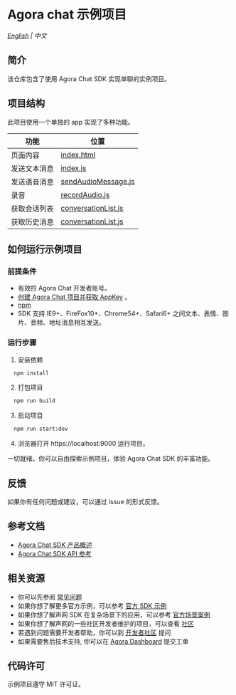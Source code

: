 # Agora chat 示例项目

_[English](README.md) | 中文_

## 简介

该仓库包含了使用 Agora Chat SDK 实现单聊的实例项目。

## 项目结构

此项目使用一个单独的 app 实现了多种功能。

| 功能         | 位置                                             |
| ------------ | ------------------------------------------------ |
| 页面内容     | [index.html](./index.html)                       |
| 发送文本消息 | [index.js](./src/index.js)                       |
| 发送语音消息 | [sendAudioMessage.js](./src/sendAudioMessage.js) |
| 录音         | [recordAudio.js](./utils/recordAudio.js)         |
| 获取会话列表 | [conversationList.js](./src/conversationList.js) |
| 获取历史消息 | [conversationList.js](./src/conversationList.js) |

## 如何运行示例项目

### 前提条件

- 有效的 Agora Chat 开发者账号。
- [创建 Agora Chat 项目并获取 AppKey](https://docs-im.easemob.com/im/quickstart/guide/experience) 。
- [npm](https://www.npmjs.com/get-npm)
- SDK 支持 IE9+、FireFox10+、Chrome54+、Safari6+ 之间文本、表情、图片、音频、地址消息相互发送。

### 运行步骤

1. 安装依赖

```bash
  npm install
```

2. 打包项目

```bash
  npm run build
```

3. 启动项目

```bash
  npm run start:dev
```

4. 浏览器打开 https://localhost:9000 运行项目。

一切就绪。你可以自由探索示例项目，体验 Agora Chat SDK 的丰富功能。

## 反馈

如果你有任何问题或建议，可以通过 issue 的形式反馈。

## 参考文档

- [Agora Chat SDK 产品概述](https://docs-preprod.agora.io/en/agora-chat/agora_chat_overview?platform=Web)
- [Agora Chat SDK API 参考](https://docs-preprod.agora.io/en/agora-chat/API%20Reference/im_ts/index.html?transId=4dbea540-f2cd-11ec-bafe-3fe630a7aac4)

## 相关资源

- 你可以先参阅 [常见问题](https://docs.agora.io/cn/faq)
- 如果你想了解更多官方示例，可以参考 [官方 SDK 示例](https://github.com/AgoraIO)
- 如果你想了解声网 SDK 在复杂场景下的应用，可以参考 [官方场景案例](https://github.com/AgoraIO-usecase)
- 如果你想了解声网的一些社区开发者维护的项目，可以查看 [社区](https://github.com/AgoraIO-Community)
- 若遇到问题需要开发者帮助，你可以到 [开发者社区](https://rtcdeveloper.com/) 提问
- 如果需要售后技术支持, 你可以在 [Agora Dashboard](https://dashboard.agora.io) 提交工单

## 代码许可

示例项目遵守 MIT 许可证。
